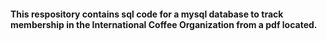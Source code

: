 #### This respository contains sql code for a mysql database to track membership in the International Coffee Organization from a pdf located.
